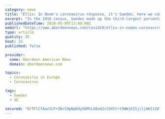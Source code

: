 ```yaml
---
category: news
title: "Ellis: In Noem's coronavirus response, it's Sweden, here we come"
excerpt: "In the 1910 census, Swedes made up the third-largest percentage of foreign-born whites living in South Dakota. Why point that out now?"
publishedDateTime: 2020-05-09T13:00:00Z
webUrl: "https://www.aberdeennews.com/covid19/ellis-in-noems-coronavirus-response-its-sweden-here-we-come/article_3b791c22-8feb-11ea-91d6-6f02ca570935.html"
type: article
quality: 35
heat: 35
published: false

provider:
  name: Aberdeen American News
  domain: aberdeennews.com

topics:
  - Coronavirus in Europe
  - Coronavirus

tags:
  - Sweden
  - SE

secured: "OrTFlCfAazSCF+38cS9pNpDdy5DMVLO8vH2vl0VStrt5WWjKI5jiljAKtiZdldpNMzbQWasptrW6VROJFYco0OYnsshRmwRFba/CUUyLP6uwGvpoUEg1LJ0EcQkoM3itLVVgU31E+rrHNF2U3rLOVgVyJTdmUWQxzVBdXoYepNeyiRnrZpEL8xBSm3MBWpXdgncCmQH1sFniF9+4q/ZC0++onXW8B9anexDkwALOJu+GfO79Cpwj/B+PTreZYxwPc2Ki0h2PrLOW0ZXWClwYC2UtmQ8WG1nppUtGchzmSSVzZmwihzzJAoCCJq8ZiVaG;6fGrbEiU43lEWoHSp1a9ag=="
---
```


